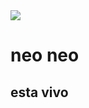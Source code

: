 <!DOCTYPE html>
<html lang="en">
  <head>
    <meta charset="UTF-8" />
    <meta http-equiv="X-UA-Compatible" content="IE=edge" />
    <meta name="viewport" content="width=device-width, initial-scale=1.0" />
    <title>Document</title>
    <style>
      em {
        color: aquamarine;
        font-style: normal;
      }
      strong {
        color: brown;
      }
    </style>
  </head>
  <body>
    <img src="neo_neo_animated.webp" />
    <h1>neo neo</h1>
    <h2>esta vivo</h2>
  </body>
</html>
  
